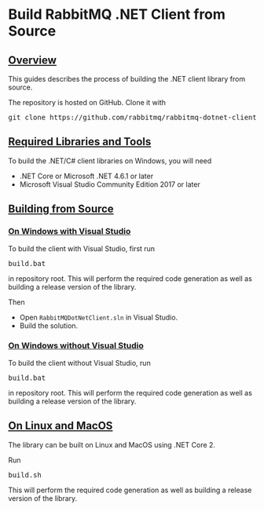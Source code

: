 <!--
Copyright (c) 2005-2023 Broadcom. All Rights Reserved. The term "Broadcom" refers to Broadcom Inc. and/or its subsidiaries.

All rights reserved. This program and the accompanying materials
are made available under the terms of the under the Apache License,
Version 2.0 (the "License”); you may not use this file except in compliance
with the License. You may obtain a copy of the License at

https://www.apache.org/licenses/LICENSE-2.0

Unless required by applicable law or agreed to in writing, software
distributed under the License is distributed on an "AS IS" BASIS,
WITHOUT WARRANTIES OR CONDITIONS OF ANY KIND, either express or implied.
See the License for the specific language governing permissions and
limitations under the License.
-->

# Build RabbitMQ .NET Client from Source

## <a id="overview" class="anchor" href="#overview">Overview</a>

This guides describes the process of building the .NET client library from source.

The repository is hosted on GitHub. Clone it with

<pre class="lang-bash">
git clone https://github.com/rabbitmq/rabbitmq-dotnet-client.git
</pre>


## <a id="prerequisites" class="anchor" href="#prerequisites">Required Libraries and Tools</a>

To build the .NET/C# client libraries on Windows, you will need

 * .NET Core or Microsoft .NET 4.6.1 or later
 * Microsoft Visual Studio Community Edition 2017 or later


## <a id="building" class="anchor" href="#building">Building from Source</a>

### <a id="building-on-windows-with-vs" class="anchor" href="#building-on-windows-with-vs">On Windows with Visual Studio</a>

To build the client with Visual Studio, first run

<pre class="lang-powershell">
build.bat
</pre>

in repository root.
This will perform the required code generation as well as building a release version of the library.

Then

 * Open <code>RabbitMQDotNetClient.sln</code> in Visual Studio.
 * Build the solution.

### <a id="building-on-windows-no-vs" class="anchor" href="#building-on-windows-no-vs">On Windows without Visual Studio</a>

To build the client without Visual Studio, run

<pre class="lang-powershell">build.bat</pre>

in repository root.
This will perform the required code generation as well as building a release version of the library.


## <a id="building-on-linux" class="anchor" href="#building-on-linux">On Linux and MacOS</a>

The library can be built on Linux and MacOS using .NET Core 2.

Run

<pre class="lang-bash">
build.sh
</pre>

This will perform the required
code generation as well as building a release version of the library.
